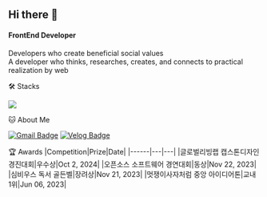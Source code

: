 ## Hi there 👋

<!--
**codingkunst/codingkunst** is a ✨ _special_ ✨ repository because its `README.md` (this file) appears on your GitHub profile.

Here are some ideas to get you started:

- 🔭 I’m currently working on ...
- 🌱 I’m currently learning ...
- 👯 I’m looking to collaborate on ...
- 🤔 I’m looking for help with ...
- 💬 Ask me about ...
- 📫 How to reach me: ...
- 😄 Pronouns: ...
- ⚡ Fun fact: ...
-->

#### FrontEnd Developer
Developers who create beneficial social values   
A developer who thinks, researches, creates, and connects to practical realization by web


🛠️ Stacks

 <img src="https://skillicons.dev/icons?i=html,css,js,react,vite,npm,yarn,tailwind,emotion,styledcomponents"/>

🐱 About Me

[![Gmail Badge](https://img.shields.io/badge/Gmail-d14836?style=flat-square&logo=Gmail&logoColor=white&link=mailto:yunabae482@gmail.com)](ryoo6931@gmail.com)
[![Velog Badge](https://img.shields.io/badge/Velog-20C997?style=flat-square&logo=Velog&logoColor=white&link=https://velog.io/@baeyuna97)](https://velog.io/@codingkunst)

🏆 Awards
|Competition|Prize|Date|
|------|---|---|
|글로벌리빙랩 캡스톤디자인 경진대회|우수상|Oct 2, 2024|
|오픈소스 소프트웨어 경연대회|동상|Nov 22, 2023|
|심비우스 독서 골든벨|장려상|Nov 21, 2023|
|멋쟁이사자처럼 중앙 아이디어톤|교내 1위|Jun 06, 2023|
